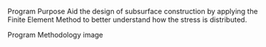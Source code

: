 Program Purpose Aid the design of subsurface construction by applying the Finite Element Method to better understand how the stress is distributed.

Program Methodology image
